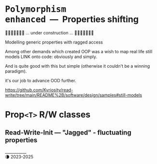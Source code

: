 # <samp>Polymorphism enhanced</samp>&nbsp;&nbsp;&mdash;&nbsp;&nbsp;Properties shifting

🚧🚧🚧🚧🚧🚧🚧 ... under construction ... 🚧🚧🚧🚧🚧🚧🚧

Modelling generic properties with ragged access

Among other demands which created OOP was a wish to map real life still models LINK onto code: obviously and simply.

And is quite good with this but simple (otherwise it couldn't be a winning paradigm).

it's our job to advance OOD further.

https://github.com/Kyriosity/read-write/tree/main/README%2B/software/design/samples#still-models

# Prop<code>&lt;T&gt;</code> R/W classes
 
## Read-Write-Init &mdash; "Jagged" - fluctuating properties

\___________\
🌘 2023-2025
